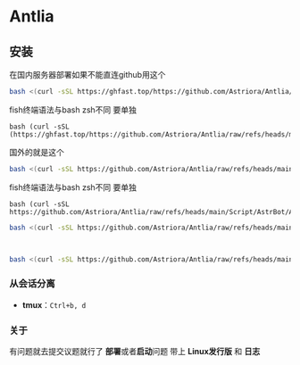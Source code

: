 # Antlia


## 安装

在国内服务器部署如果不能直连github用这个

```bash
bash <(curl -sSL https://ghfast.top/https://github.com/Astriora/Antlia/raw/refs/heads/main/Script/AstrBot/Antlia.sh)
```
fish终端语法与bash zsh不同 要单独
```fish
bash (curl -sSL (https://ghfast.top/https://github.com/Astriora/Antlia/raw/refs/heads/main/Script/AstrBot/Antlia.sh)
```

国外的就是这个

```bash
bash <(curl -sSL https://github.com/Astriora/Antlia/raw/refs/heads/main/Script/AstrBot/Antlia.sh)
```

fish终端语法与bash zsh不同 要单独
```fish
bash (curl -sSL https://github.com/Astriora/Antlia/raw/refs/heads/main/Script/AstrBot/Antlia.sh)
```
```bash
bash <(curl -sSL https://github.com/Astriora/Antlia/raw/refs/heads/main/Script/UV/uv_install.sh)
```

```bash


bash <(curl -sSL https://github.com/Astriora/Antlia/raw/refs/heads/main/Script/NapCat/install.sh)
```
### 从会话分离

- **tmux**：`Ctrl+b, d`

### 关于

有问题就去提交议题就行了 **部署**或者**启动**问题 带上 **Linux发行版** 和 **日志**
